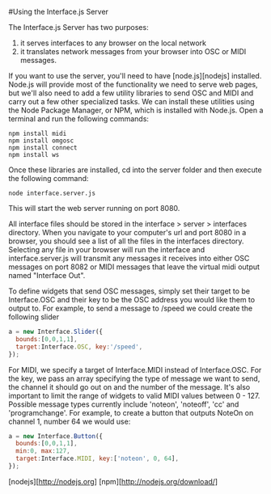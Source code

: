 #Using the Interface.js Server

The Interface.js Server has two purposes: 
  1) it serves interfaces to any browser on the local network
  2) it translates network messages from your browser into OSC or MIDI messages.
  
If you want to use the server, you'll need to have [node.js][nodejs] installed. Node.js will provide most of the functionality we need to serve web pages, but we'll also need to add a few utility libraries to send OSC and MIDI and carry out a few other specialized tasks. We can install these utilities using the Node Package Manager, or NPM, which is installed with Node.js. Open a terminal and run the following commands:

```
npm install midi
npm install omgosc
npm install connect
npm install ws
```

Once these libraries are installed, cd into the server folder and then execute the following command:

```node interface.server.js```

This will start the web server running on port 8080.

All interface files should be stored in the interface > server > interfaces directory. When you navigate to your computer's url and port 8080 in a browser, you should see a list of all the files in the interfaces directory. Selecting any file in your browser will run the interface and interface.server.js will transmit any messages it receives into either OSC messages on port 8082 or MIDI messages that leave the virtual midi output named "Interface Out".

To define widgets that send OSC messages, simply set their target to be Interface.OSC and their key to be the OSC address you would like them to output to. For example, to send a message to /speed we could create the following slider

```javascript
a = new Interface.Slider({
  bounds:[0,0,1,1],
  target:Interface.OSC, key:'/speed',
});
```

For MIDI, we specify a target of Interface.MIDI instead of Interface.OSC. For the key, we pass an array specifying the type of message we want to send, the channel it should go out on and the number of the message. It's also important to limit the range of widgets to valid MIDI values between 0 - 127. Possible message types currently include 'noteon', 'noteoff', 'cc' and 'programchange'. For example, to create a button that outputs NoteOn on channel 1, number 64 we would use:

```javascript
a = new Interface.Button({
  bounds:[0,0,1,1],
  min:0, max:127,
  target:Interface.MIDI, key:['noteon', 0, 64],
});
```

[nodejs][http://nodejs.org]
[npm][http://nodejs.org/download/]